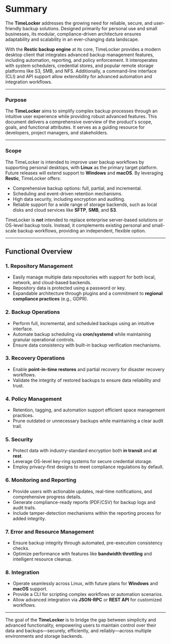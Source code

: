 # Summary

The **TimeLocker** addresses the growing need for reliable, secure, and user-friendly backup solutions. Designed primarily for personal use and small businesses, its modular, compliance-driven architecture ensures adaptability and scalability in an ever-changing data landscape.

With the **Restic backup engine** at its core, TimeLocker provides a modern desktop client that integrates advanced backup management features, including automation, reporting, and policy enforcement. It interoperates with system schedulers, credential stores, and popular remote storage platforms like S3, SMB, and NFS. Additionally, a command-line interface (CLI) and API support allow extensibility for advanced automation and integration workflows.

---

### Purpose

The **TimeLocker** aims to simplify complex backup processes through an intuitive user experience while providing robust advanced features. This document delivers a comprehensive overview of the product's scope, goals, and functional attributes. It serves as a guiding resource for developers, project managers, and stakeholders.

---

### Scope

The TimeLocker is intended to improve user backup workflows by supporting personal desktops, with **Linux** as the primary target platform. Future releases will extend support to **Windows** and **macOS**. By leveraging **Restic**, TimeLocker offers:
- Comprehensive backup options: full, partial, and incremental.
- Scheduling and event-driven retention mechanisms.
- High data security, including encryption and auditing.
- Reliable support for a wide range of storage backends, such as local disks and cloud services like **SFTP**, **SMB**, and **S3**.

TimeLocker is **not** intended to replace enterprise server-based solutions or OS-level backup tools. Instead, it complements existing personal and small-scale backup workflows, providing an independent, flexible option.

---

## Functional Overview

### 1. Repository Management
- Easily manage multiple data repositories with support for both local, network, and cloud-based backends.
- Repository data is protected using a password or key.
- Expandable architecture through plugins and a commitment to **regional compliance practices** (e.g., GDPR).

### 2. Backup Operations
- Perform full, incremental, and scheduled backups using an intuitive interface.
- Automate backup scheduling via **cron/systemd** while maintaining granular operational controls.
- Ensure data consistency with built-in backup verification mechanisms.

### 3. Recovery Operations
- Enable **point-in-time restores** and partial recovery for disaster recovery workflows.
- Validate the integrity of restored backups to ensure data reliability and trust.

### 4. Policy Management
- Retention, tagging, and automation support efficient space management practices.
- Prune outdated or unnecessary backups while maintaining a clear audit trail.

### 5. Security
- Protect data with industry-standard encryption both **in transit** and **at rest**.
- Leverage OS-level key-ring systems for secure credential storage.
- Employ privacy-first designs to meet compliance regulations by default.

### 6. Monitoring and Reporting
- Provide users with actionable updates, real-time notifications, and comprehensive progress details.
- Generate compliance-ready reports (PDF/CSV) for backup logs and audit trails.
- Include tamper-detection mechanisms within the reporting process for added integrity.

### 7. Error and Resource Management
- Ensure backup integrity through automated, pre-execution consistency checks.
- Optimize performance with features like **bandwidth throttling** and intelligent resource cleanup.

### 8. Integration
- Operate seamlessly across Linux, with future plans for **Windows** and **macOS** support.
- Provide a CLI for scripting complex workflows or automation scenarios.
- Allow advanced integration via **JSON-RPC** or **REST API** for customized workflows.

---
The goal of the **TimeLocker** is to bridge the gap between simplicity and advanced functionality, empowering users to maintain control over their data and backups—securely, efficiently, and reliably—across multiple environments and storage backends.
